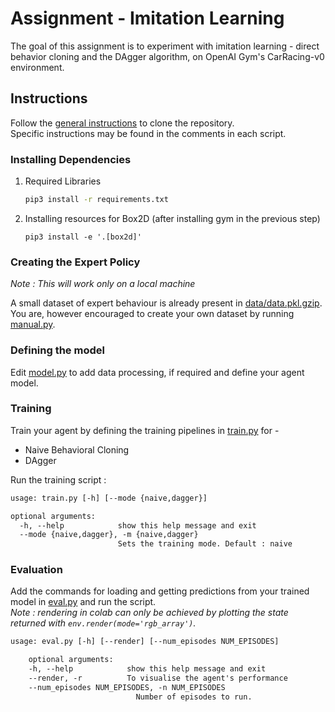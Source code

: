 # Assignment - Imitation Learning
The goal of this assignment is to experiment with imitation learning - direct behavior cloning and
the DAgger algorithm, on OpenAI Gym's CarRacing-v0 environment.

## Instructions

Follow the [general instructions](../README.md) to clone the repository. <br>
Specific instructions may be found in the comments in each script.

### Installing Dependencies

1. Required Libraries
    ```bash
    pip3 install -r requirements.txt
    ```
2. Installing resources for Box2D (after installing gym in the previous step)
    ```
    pip3 install -e '.[box2d]'
    ```

### Creating the Expert Policy

*Note : This will work only on a local machine*

A small dataset of expert behaviour is already present in [data/data.pkl.gzip](data/data.pkl.gzip).
You are, however encouraged to create your own dataset by running [manual.py](manual.py).

### Defining the model

Edit [model.py](model.py) to add data processing, if required and define your agent model.

### Training

Train your agent by defining the training pipelines in [train.py](train.py) for -

* Naive Behavioral Cloning
* DAgger

Run the training script : 

```txt
usage: train.py [-h] [--mode {naive,dagger}]

optional arguments:
  -h, --help            show this help message and exit
  --mode {naive,dagger}, -m {naive,dagger}
                        Sets the training mode. Default : naive
```

### Evaluation

Add the commands for loading and getting predictions from your trained model in [eval.py](eval.py) and run the script. <br>
*Note : rendering in colab can only be achieved by plotting the state returned with `env.render(mode='rgb_array')`.*
```txt
usage: eval.py [-h] [--render] [--num_episodes NUM_EPISODES]

    optional arguments:
    -h, --help            show this help message and exit
    --render, -r          To visualise the agent's performance
    --num_episodes NUM_EPISODES, -n NUM_EPISODES
                            Number of episodes to run.
```

